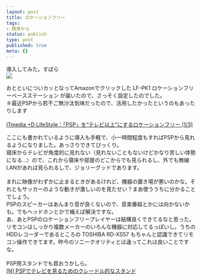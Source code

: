 ```yaml
---
layout: post
title: ロケーションフリー
tags:
- 携帯から
status: publish
type: post
published: true
meta: {}
---
```

<div class="caption">導入してみた。すばら </div> <div class="photo"><img border="0" src="http://wo.skr.jp/images/uploads/blog-photo-1138513369.89-0.jpg" /></div>

<!--more-->
<p>おとといについカッとなってAmazonでクリックした <a name="amazletlink"></a>LF-PK1 ロケーションフリーベースステーション  が届いたので、さっそく設定したのでした。  <br />＃最近PSPから若干ご無沙汰気味だったので、活用したかったというのもあったりします  <br /><br /><a title="ITmedia +D LifeStyle：「PSP」を&ldquo;テレビ以上&rdquo;にするロケーションフリー (1/3)" href="http://plusd.itmedia.co.jp/lifestyle/articles/0601/18/news108.html">ITmedia +D LifeStyle：「PSP」を&ldquo;テレビ以上&rdquo;にするロケーションフリー (1/3)</a>  </p><p>ここにも書かれているように導入も手軽で、小一時間程度もすればPSPから見れるようになりました。あっさりできてびっくり。<br /> 寝床からテレビが角度的に見れない（見れないこともないけどかなり苦しい体勢になる&hellip;）ので、これから寝床や部屋のどこからでも見られるし、外でも無線LANがあれば見られるしで、ジョリーグッドであります。<br /><br />まれに映像がわずかに止まるときがあるけれど、機器の置き場が悪いのかな。それともサッカーのような動きが激しいのを見たせい？まあ使ううちに分かることでしょう。 <br />PSPのスピーカーはあんまり音が良くないので、音楽番組とかには向かないかも。でもヘッドホンとかで補えば解決ですな。 <br />あ、あとPSPのロケーションフリープレイヤーは結構良くできてるなと思った。リモコンはしっかり複数メーカーのいろんな機器に対応してるっぽいし。うちのHDDレコーダーであるところの TOSHIBA RD-XS57 もちゃんと認識できてリモコン操作できてます。昨今のソニークオリティとは違ってこれは良いことですな。<br /><br />PSP用スタンドでも買おうかしら。 <br /><a title="[N] PSPでテレビを見るためのクレードル的なスタンド" href="http://netafull.net/psp/011192.html">[N] PSPでテレビを見るためのクレードル的なスタンド</a><br /></p>
